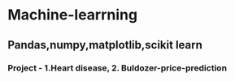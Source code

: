 # Machine-learrning
## Pandas,numpy,matplotlib,scikit learn
### Project - 1.Heart disease, 2. Buldozer-price-prediction
